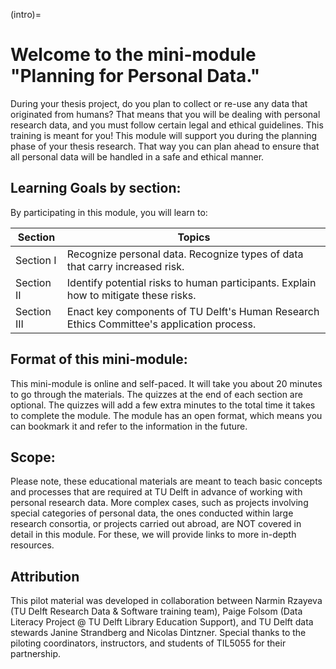 (intro)=
# Welcome to the mini-module "Planning for Personal Data."

During your thesis project, do you plan to collect or re-use any data that originated from humans? That means that you will be dealing with personal research data, and you must follow certain legal and ethical guidelines. This training is meant for you!  This module will support you during the planning phase of your thesis research. That way you can plan ahead to ensure that all personal data will be handled in a safe and ethical manner.  

## Learning Goals by section:

By participating in this module, you will learn to:  

| Section | Topics |
|---------|--------|
| Section I | Recognize personal data. Recognize types of data that carry increased risk. |
| Section II | Identify potential risks to human participants. Explain how to mitigate these risks. |
| Section III | Enact key components of TU Delft's Human Research Ethics Committee's application process. |

## Format of this mini-module:

This mini-module is online and self-paced. It will take you about 20 minutes to go through the materials. The quizzes at the end of each section are optional. The quizzes will add a few extra minutes to the total time it takes to complete the module. The module has an open format, which means you can bookmark it and refer to the information in the future.  

## Scope:

Please note, these educational materials are meant to teach basic concepts and processes that are required at TU Delft in advance of working with personal research data. More complex cases, such as projects involving special categories of personal data, the ones conducted within large research consortia, or projects carried out abroad, are NOT covered in detail in this module. For these, we will provide links to more in-depth resources. 

## Attribution

This pilot material was developed in collaboration between Narmin Rzayeva (TU Delft Research Data & Software training team), Paige Folsom (Data Literacy Project @ TU Delft Library Education Support), and TU Delft data stewards Janine Strandberg and Nicolas Dintzner. Special thanks to the piloting coordinators, instructors, and students of TIL5055 for their partnership.